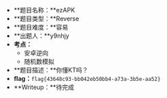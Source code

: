 - **题目名称：**ezAPK
- **题目类型：**Reverse
- **题目难度：**容易
- **出题人：**y9nhjy
- **考点：**
    - 安卓逆向
    - 随机数模拟
- **题目描述：**你懂KT吗？
- **flag：**`flag{43648c93-bb042eb50bb4-a73a-3b5e-aa52}`
- **Writeup：**待完成